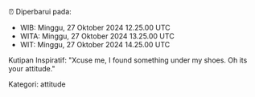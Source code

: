 ⏰ Diperbarui pada:
- WIB: Minggu, 27 Oktober 2024 12.25.00 UTC
- WITA: Minggu, 27 Oktober 2024 13.25.00 UTC
- WIT: Minggu, 27 Oktober 2024 14.25.00 UTC

Kutipan Inspiratif:
"Xcuse me, I found something under my shoes. Oh its your attitude."


Kategori: attitude

